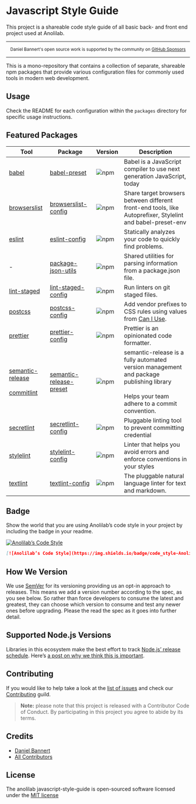 # Javascript Style Guide

This project is a shareable code style guide of all basic back- and front end project used at Anolilab.

---

<div align="center">
    <p>
        <sup>
            Daniel Bannert's open source work is supported by the community on <a href="https://github.com/sponsors/prisis">GitHub Sponsors</a>
        </sup>
    </p>
</div>

---

This is a mono-repository that contains a collection of separate, shareable npm packages that provide various configuration files for commonly used tools in modern web development.

## Usage

Check the README for each configuration within the `packages` directory for specific usage instructions.


## Featured Packages

| Tool                                                                                                                        | Package                                                                                                                             | Version                                                                                                                         | Description                                                                                                                                       |
|-----------------------------------------------------------------------------------------------------------------------------|-------------------------------------------------------------------------------------------------------------------------------------|---------------------------------------------------------------------------------------------------------------------------------|---------------------------------------------------------------------------------------------------------------------------------------------------|
| [babel](https://github.com/babel/babel)                                                                                     | [babel-preset](https://github.com/anolilab/javascript-style-guide/blob/main/packages/babel-preset/README.md)                        | ![npm](https://img.shields.io/npm/v/@anolilab/babel-preset?style=flat-square&labelColor=292a44&color=663399&label=v)            | Babel is a JavaScript compiler to use next generation JavaScript, today                                                                           |
| [browserslist](https://github.com/browserslist/browserslist)                                                                | [browserslist-config](https://github.com/anolilab/javascript-style-guide/blob/main/packages/browserslist-config-anolilab/README.md) | ![npm](https://img.shields.io/npm/v/browserslist-config-anolilab?style=flat-square&labelColor=292a44&color=663399&label=v)      | Share target browsers between different front-end tools, like Autoprefixer, Stylelint and babel-preset-env                                        |
| [eslint](https://eslint.org)                                                                                                | [eslint-config](https://github.com/anolilab/javascript-style-guide/blob/main/packages/eslint-config/README.md)                      | ![npm](https://img.shields.io/npm/v/@anolilab/eslint-config?style=flat-square&labelColor=292a44&color=663399&label=v)           | Statically analyzes your code to quickly find problems.                                                                                           |
| -                                                                                                                           | [package-json-utils](https://github.com/anolilab/javascript-style-guide/blob/main/packages/package-json-utils/README.md)            | ![npm](https://img.shields.io/npm/v/@anolilab/package-json-utils?style=flat-square&labelColor=292a44&color=663399&label=v)      | Shared utilities for parsing information from a package.json file.                                                                                |
| [lint-staged](https://github.com/okonet/lint-staged)                                                                        | [lint-staged-config](https://github.com/anolilab/javascript-style-guide/blob/main/packages/lint-staged-config/README.md)            | ![npm](https://img.shields.io/npm/v/@anolilab/lint-staged-config?style=flat-square&labelColor=292a44&color=663399&label=v)      | Run linters on git staged files.                                                                                                                  |
| [postcss](https://postcss.org)                                                                                              | [postcss-config](https://github.com/anolilab/javascript-style-guide/blob/main/packages/postcss-config/README.md)                    | ![npm](https://img.shields.io/npm/v/@anolilab/postcss-config?style=flat-square&labelColor=292a44&color=663399&label=v)          | Add vendor prefixes to CSS rules using values from [Can I Use](https://caniuse.com).                                                              |
| [prettier](https://github.com/prettier/prettier)                                                                            | [prettier-config](https://github.com/anolilab/javascript-style-guide/blob/main/packages/prettier-config/README.md)                  | ![npm](https://img.shields.io/npm/v/@anolilab/prettier-config?style=flat-square&labelColor=292a44&color=663399&label=v)         | Prettier is an opinionated code formatter.                                                                                                        |
| [semantic-release](https://github.com/semantic-release/semantic-release) </br></br> [commitlint](https://commitlint.js.org) | [semantic-release-preset](https://github.com/anolilab/javascript-style-guide/blob/main/packages/semantic-release-preset/README.md)  | ![npm](https://img.shields.io/npm/v/@anolilab/semantic-release-preset?style=flat-square&labelColor=292a44&color=663399&label=v) | semantic-release is a fully automated version management and package publishing library </br></br> Helps your team adhere to a commit convention. |
| [secretlint](https://github.com/secretlint/secretlint)                                                                      | [secretlint-config](https://github.com/anolilab/javascript-style-guide/blob/main/packages/secretlint-config/README.md)              | ![npm](https://img.shields.io/npm/v/@anolilab/secretlint-config?style=flat-square&labelColor=292a44&color=663399&label=v)       | Pluggable linting tool to prevent committing credential                                                                                           |
| [stylelint](https://stylelint.io)                                                                                           | [stylelint-config](https://github.com/anolilab/javascript-style-guide/blob/main/packages/stylelint-config/README.md)                | ![npm](https://img.shields.io/npm/v/@anolilab/stylelint-config?style=flat-square&labelColor=292a44&color=663399&label=v)        | Linter that helps you avoid errors and enforce conventions in your styles                                                                         |
| [textlint](https://github.com/textlint/textlint)                                                                            | [textlint-config](https://github.com/anolilab/javascript-style-guide/blob/main/packages/textlint-config/README.md)                  | ![npm](https://img.shields.io/npm/v/@anolilab/textlint-config?style=flat-square&labelColor=292a44&color=663399&label=v)         | The pluggable natural language linter for text and markdown.                                                                                      |

## Badge

Show the world that you are using Anolilab’s code style in your project by including the badge in your readme.

[![Anolilab’s Code Style](https://img.shields.io/badge/code_style-Anolilab%E2%80%99s-663399.svg?labelColor=292a44&style=flat-square)][repository]

```md
[![Anolilab’s Code Style](https://img.shields.io/badge/code_style-Anolilab%E2%80%99s-663399.svg?labelColor=292a44&style=flat-square)](https://github.com/anolilab/javascript-style-guide)
```

## How We Version

We use [SemVer](https://semver.org/) for its versioning providing us an opt-in approach to releases.
This means we add a version number according to the spec, as you see below.
So rather than force developers to consume the latest and greatest, they can choose which version to consume and test any newer ones before upgrading.
Please the read the spec as it goes into further detail.

## Supported Node.js Versions

Libraries in this ecosystem make the best effort to track
[Node.js’ release schedule](https://nodejs.org/en/about/releases/). Here’s [a
post on why we think this is important](https://medium.com/the-node-js-collection/maintainers-should-consider-following-node-js-release-schedule-ab08ed4de71a).

Contributing
------------

If you would like to help take a look at the [list of issues](https://github.com/anolilab/javascript-style-guide/issues) and check our [Contributing](.github/CONTRIBUTING.md) guild.

> **Note:** please note that this project is released with a Contributor Code of Conduct. By participating in this project you agree to abide by its terms.

Credits
-------------

- [Daniel Bannert](https://github.com/prisis)
- [All Contributors](https://github.com/anolilab/javascript-style-guide/graphs/contributors)

License
-------------

The anolilab javascript-style-guide is open-sourced software licensed under the [MIT license](https://opensource.org/licenses/MIT)

[repository]: https://github.com/anolilab/javascript-style-guide
